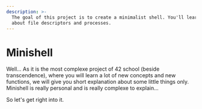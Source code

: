 ```yaml
---
description: >-
  The goal of this project is to create a minimalist shell. You'll learn a lot
  about file descriptors and processes.
---
```


# Minishell

Well... As it is the most complexe project of 42 school (beside transcendence),  where you will learn a lot of new concepts and new functions, we will give you short explanation about some little things only. Minishell is really personal and is really complexe to explain...&#x20;

So let's get right into it.
